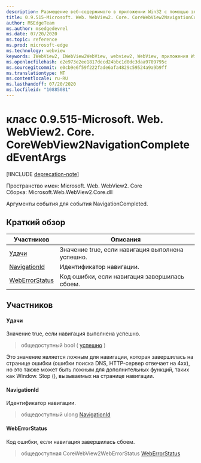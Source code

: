 ```yaml
---
description: Размещение веб-содержимого в приложении Win32 с помощью элемента управления Microsoft Edge WebView2
title: 0.9.515-Microsoft. Web. WebView2. Core. CoreWebView2NavigationCompletedEventArgs
author: MSEdgeTeam
ms.author: msedgedevrel
ms.date: 07/20/2020
ms.topic: reference
ms.prod: microsoft-edge
ms.technology: webview
keywords: IWebView2, IWebView2WebView, webview2, WebView, приложения Win32, Win32, EDGE, ICoreWebView2, ICoreWebView2Controller, элемент управления "веб-браузер", HTML Edge
ms.openlocfilehash: e2e973e2ee1817decd24bbc1d0dc3daa9709795c
ms.sourcegitcommit: e0cb9e6f59f222fade6afa4829c59524a9a9b9ff
ms.translationtype: MT
ms.contentlocale: ru-RU
ms.lasthandoff: 07/20/2020
ms.locfileid: "10885081"
---
```

# класс 0.9.515-Microsoft. Web. WebView2. Core. CoreWebView2NavigationCompletedEventArgs 

[!INCLUDE [deprecation-note](../../includes/deprecation-note.md)]

Пространство имен: Microsoft. Web. WebView2. Core \
Сборка: Microsoft.Web.WebView2.Core.dll

Аргументы события для события NavigationCompleted.

## Краткий обзор

 Участников                        | Описания
--------------------------------|---------------------------------------------
[Удачи](#issuccess) | Значение true, если навигация выполнена успешно.
[NavigationId](#navigationid) | Идентификатор навигации.
[WebErrorStatus](#weberrorstatus) | Код ошибки, если навигация завершилась сбоем.

## Участников

#### Удачи 

Значение true, если навигация выполнена успешно.

> общедоступный bool ( [успешно](#issuccess) )

Это значение является ложным для навигации, которая завершилась на странице ошибки (ошибки поиска DNS, HTTP-сервер отвечает на 4xx), но это также может быть ложным для дополнительных функций, таких как Window. Stop (), вызываемых на странице навигации.

#### NavigationId 

Идентификатор навигации.

> общедоступный ulong [NavigationId](#navigationid)

#### WebErrorStatus 

Код ошибки, если навигация завершилась сбоем.

> общедоступная CoreWebView2WebErrorStatus [WebErrorStatus](#weberrorstatus)

